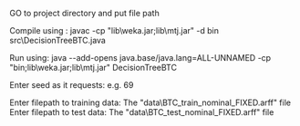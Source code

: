 GO to project directory and put file path 

Compile using :
javac -cp "lib\weka.jar;lib\mtj.jar" -d bin src\DecisionTreeBTC.java

Run using:
java --add-opens java.base/java.lang=ALL-UNNAMED -cp "bin;lib\weka.jar;lib\mtj.jar" DecisionTreeBTC

Enter seed as it requests: e.g. 69

Enter filepath to training data:  The "data\BTC_train_nominal_FIXED.arff" file
Enter filepath to test data:  The "data\BTC_test_nominal_FIXED.arff" file
